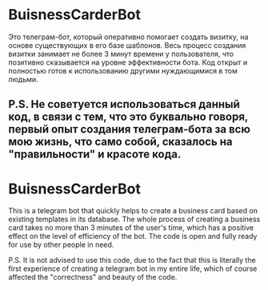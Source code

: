 # BuisnessCarderBot
Это телеграм-бот, который оперативно помогает создать визитку, на основе существующих в его базе шаблонов.
Весь процесс создания визитки занимает не более 3 минут времени у пользователя, что позитивно сказывается на
уровне эффективности бота.
Код открыт и полностью готов к использованию другими нуждающимися в том людьми.

P.S. Не советуется использоваться данный код, в связи с тем, что это буквально говоря, первый опыт создания
телеграм-бота за всю мою жизнь, что само собой, сказалось на "правильности" и красоте кода.
--------------------------------------------------------------------------------------------------------------
# BuisnessCarderBot
This is a telegram bot that quickly helps to create a business card based on existing templates in its database.
The whole process of creating a business card takes no more than 3 minutes of the user's time, which has a positive effect on
the level of efficiency of the bot.
The code is open and fully ready for use by other people in need.

P.S. It is not advised to use this code, due to the fact that this is literally the first experience of creating
a telegram bot in my entire life, which of course affected the "correctness" and beauty of the code.
